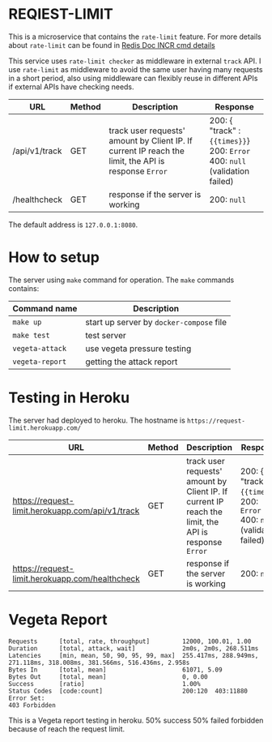 # REQIEST-LIMIT

This is a microservice that contains the `rate-limit` feature. For more details about `rate-limit` can be found in [Redis Doc INCR cmd details](https://redis.io/commands/incr)

This service uses `rate-limit checker` as middleware in external `track` API. I use `rate-limit` as middleware to avoid the same user having many requests in a short period, also using middleware can flexibly reuse in different APIs if external APIs have checking needs.

| URL | Method | Description | Response |
|-----|--------|-------------|----------|
|/api/v1/track| GET | track user requests' amount by Client IP. If current IP reach the limit, the API is response `Error`| 200: { "track" : `{{times}}`} <br> 200: `Error` <br> 400: `null` (validation failed)|
|/healthcheck| GET | response if the server is working| 200: `null`|

The default address is `127.0.0.1:8080`.

# How to setup

The server using `make` command for operation. The `make` commands contains:

| Command name | Description |
|-------------|-------------|
| `make up` | start up server by `docker-compose` file|
|`make test`| test server|
|`vegeta-attack`| use vegeta pressure testing|
|`vegeta-report`| getting the attack report|


# Testing in Heroku

The server had deployed to heroku. The hostname is `https://request-limit.herokuapp.com/`

| URL | Method |Description | Response |
|-------------|------------|-------------|--------|
| https://request-limit.herokuapp.com/api/v1/track | GET | track user requests' amount by Client IP. If current IP reach the limit, the API is response `Error`| 200: { "track" : `{{times}}`} <br> 200: `Error` <br> 400: `null` (validation failed)|
| https://request-limit.herokuapp.com/healthcheck | GET | response if the server is working| 200: `null`|

# Vegeta Report

```
Requests      [total, rate, throughput]         12000, 100.01, 1.00
Duration      [total, attack, wait]             2m0s, 2m0s, 268.511ms
Latencies     [min, mean, 50, 90, 95, 99, max]  255.417ms, 288.949ms, 271.118ms, 318.008ms, 381.566ms, 516.436ms, 2.958s
Bytes In      [total, mean]                     61071, 5.09
Bytes Out     [total, mean]                     0, 0.00
Success       [ratio]                           1.00%
Status Codes  [code:count]                      200:120  403:11880  
Error Set:
403 Forbidden
```

This is a Vegeta report testing in heroku. 50% success 50% failed forbidden because of reach the request limit.
